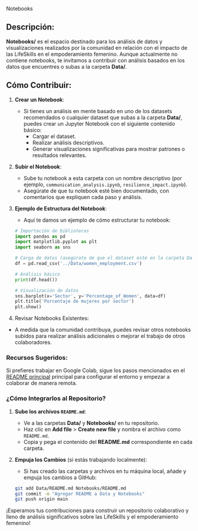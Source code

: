 
Notebooks

## Descripción:
**Notebooks/** es el espacio destinado para los análisis de datos y visualizaciones realizados por la comunidad en relación con el impacto de las LifeSkills en el empoderamiento femenino. Aunque actualmente no contiene notebooks, te invitamos a contribuir con análisis basados en los datos que encuentres o subas a la carpeta **Data/**.

## Cómo Contribuir:

1. **Crear un Notebook**:
   - Si tienes un análisis en mente basado en uno de los datasets recomendados o cualquier dataset que subas a la carpeta **Data/**, puedes crear un Jupyter Notebook con el siguiente contenido básico:
     - Cargar el dataset.
     - Realizar análisis descriptivos.
     - Generar visualizaciones significativas para mostrar patrones o resultados relevantes.

2. **Subir el Notebook**:
   - Sube tu notebook a esta carpeta con un nombre descriptivo (por ejemplo, `communication_analysis.ipynb`, `resilience_impact.ipynb`).
   - Asegúrate de que tu notebook esté bien documentado, con comentarios que expliquen cada paso y análisis.

3. **Ejemplo de Estructura del Notebook**:
   - Aquí te damos un ejemplo de cómo estructurar tu notebook:
   ```python
   # Importación de bibliotecas
   import pandas as pd
   import matplotlib.pyplot as plt
   import seaborn as sns

   # Carga de datos (asegúrate de que el dataset esté en la carpeta Data/)
   df = pd.read_csv('../Data/women_employment.csv')

   # Análisis básico
   print(df.head())

   # Visualización de datos
   sns.barplot(x='Sector', y='Percentage_of_Women', data=df)
   plt.title('Porcentaje de mujeres por sector')
   plt.show()

4. Revisar Notebooks Existentes:
  * A medida que la comunidad contribuya, puedes revisar otros notebooks subidos para realizar análisis adicionales o mejorar el trabajo de otros colaboradores.

### Recursos Sugeridos:
Si prefieres trabajar en Google Colab, sigue los pasos mencionados en el [README principal](../README.md) principal para configurar el entorno y empezar a colaborar de manera remota.

### **¿Cómo Integrarlos al Repositorio?**

1. **Sube los archivos `README.md`**:
   - Ve a las carpetas **Data/** y **Notebooks/** en tu repositorio.
   - Haz clic en **Add file** > **Create new file** y nombra el archivo como `README.md`.
   - Copia y pega el contenido del **README.md** correspondiente en cada carpeta.

2. **Empuja los Cambios** (si estás trabajando localmente):
   - Si has creado las carpetas y archivos en tu máquina local, añade y empuja los cambios a GitHub:
   ```bash
   git add Data/README.md Notebooks/README.md
   git commit -m "Agregar README a Data y Notebooks"
   git push origin main

¡Esperamos tus contribuciones para construir un repositorio colaborativo y lleno de análisis significativos sobre las LifeSkills y el empoderamiento femenino!